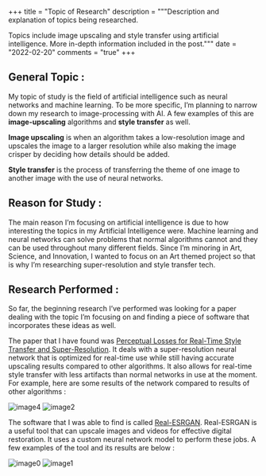 +++
title = "Topic of Research"
description = """Description and explanation of topics being researched.  

Topics include image upscaling and style transfer using artificial intelligence.  More in-depth information included in the post."""
date = "2022-02-20"
comments = "true"
+++

## General Topic :

My topic of study is the field of artificial intelligence such as neural networks and machine learning.  To be more specific, I’m planning to narrow down my research to image-processing with AI.  A few examples of this are **image-upscaling** algorithms and **style transfer** as well.

**Image upscaling** is when an algorithm takes a low-resolution image and upscales the image to a larger resolution while also making the image crisper by deciding how details should be added.

**Style transfer** is the process of transferring the theme of one image to another image with the use of neural networks.

## Reason for Study :

The main reason I’m focusing on artificial intelligence is due to how interesting the topics in my Artificial Intelligence were.  Machine learning and neural networks can solve problems that normal algorithms cannot and they can be used throughout many different fields.  Since I’m minoring in Art, Science, and Innovation, I wanted to focus on an Art themed project so that is why I’m researching super-resolution and style transfer tech.

## Research Performed :

So far, the beginning research I’ve performed was looking for a paper dealing with the topic I’m focusing on and finding a piece of software that incorporates these ideas as well. 

The paper that I have found was [Perceptual Losses for Real-Time Style Transfer and Super-Resolution](https://link.springer.com/chapter/10.1007/978-3-319-46475-6_43).  It deals with a super-resolution neural network that is optimized for real-time use while still having accurate upscaling results compared to other algorithms.  It also allows for real-time style transfer with less artifacts than normal networks in use at the moment.  For example, here are some results of the network compared to results of other algorithms :

![image4](https://user-images.githubusercontent.com/54772966/158305703-15c8e1a7-b979-472d-9988-799ba9719604.png)
![image2](https://user-images.githubusercontent.com/54772966/158305733-a5a4bc0d-58b2-419e-bbea-7d9ed2eae3dc.png)

The software that I was able to find is called [Real-ESRGAN](https://github.com/xinntao/Real-ESRGAN).  Real-ESRGAN is a useful tool that can upscale images and videos for effective digital restoration.  It uses a custom neural network model to perform these jobs.  A few examples of the tool and its results are below :

![image0](https://user-images.githubusercontent.com/54772966/158305755-eeab2949-32b0-4faf-91c2-e270ff7da8c5.png)
![image1](https://user-images.githubusercontent.com/54772966/158305762-7b0c15ca-7ee6-48ff-957d-61bb72fce9ab.png)
